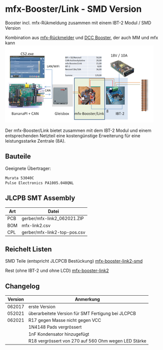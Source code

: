 mfx-Booster/Link - SMD Version
==============================

Booster incl. mfx-R&uuml;kmeldung zusammen mit einem IBT-2 Modul / SMD Version

Kombination aus [mfx-R&uuml;ckmelder](http://www.persmodelrailroad.net/mfx_boost.html) und [DCC Booster](http://www.trainelectronics.com/DCC_Arduino/DCC_Booster), der auch MM und mfx kann
[!["mfx-BoosterLink"](https://github.com/GBert/misc/raw/master/mfx-link/pictures/mfx-BoosterLink_sketch_s.png)](https://github.com/GBert/misc/raw/master/mfx-link/pictures/mfx-BoosterLink_sketch.png)

Der mfx-Booster/Link bietet zusammen mit dem IBT-2 Modul und einem entsprechenden Netzteil eine kosteng&uuml;nstige Erweiterung f&uuml;r eine leistungsstarke Zentrale (8A).

Bauteile
--------

Geeignete &Uuml;bertrager:
```
Murata 53040C
Pulse Electronics PA1005.040QNL
```

JLCPB SMT Assembly
------------------

|Art      | Datei |
|---------|-------|
|PCB      |gerber/mfx-link2_062021.ZIP|
|BOM      |mfx-link2.csv|
|CPL      |gerber/mfx-link2-top-pos.csv|

Reichelt Listen
---------------

SMD Teile (entspricht JLCPCB Bestückung)
[mfx-booster-link2-smd](https://www.reichelt.de/my/1850634)

Rest (ohne IBT-2 und ohne LCD)
[mfx-booster-link2](https://www.reichelt.de/my/1850613)

Changelog
---------
| Version | Anmerkung |
|---------|-----------|
|062017   |erste Version|
|052021   |überarbeitete Version für SMT Fertigung bei JLCPCB|
|062021   |R17 gegen Masse nicht gegen VCC|
|         |1N4148 Pads vergrössert|
|         |1nF Kondensator hinzugefügt|
|         |R18 vergrössert von 270 auf 560 Ohm wegen LED Stärke|
